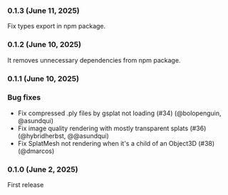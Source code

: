 ### 0.1.3 (June 11, 2025)

Fix types export in npm package.

### 0.1.2 (June 10, 2025)

It removes unnecessary dependencies from npm package.

### 0.1.1 (June 10, 2025)

### Bug fixes

- Fix compressed .ply files by gsplat not loading (#34) (@bolopenguin, @asundqui)
- Fix image quality rendering with mostly transparent splats (#36) (@hybridherbst, @@asundqui)
- Fix SplatMesh not rendering when it's a child of an Object3D (#38) (@dmarcos)


### 0.1.0 (June 2, 2025)

First release